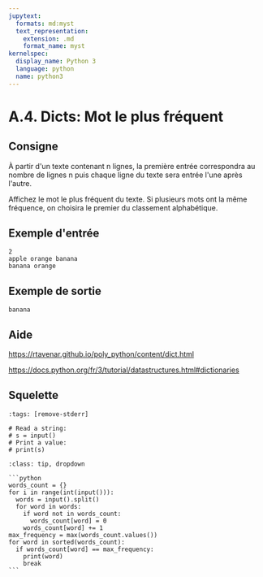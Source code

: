 ```yaml
---
jupytext:
  formats: md:myst
  text_representation:
    extension: .md
    format_name: myst
kernelspec:
  display_name: Python 3
  language: python
  name: python3
---
```


# A.4. Dicts: Mot le plus fréquent

## Consigne

À partir d'un texte contenant n lignes, la première entrée correspondra au nombre de lignes n puis chaque ligne du texte sera entrée l'une après l'autre.

Affichez le mot le plus fréquent du texte. Si plusieurs mots ont la même fréquence, on choisira le premier du classement alphabétique.

## Exemple d'entrée

```
2
apple orange banana
banana orange
```

## Exemple de sortie

```
banana
```

## Aide

https://rtavenar.github.io/poly_python/content/dict.html

https://docs.python.org/fr/3/tutorial/datastructures.html#dictionaries

## Squelette

```{code-cell} python
:tags: [remove-stderr]

# Read a string:
# s = input()
# Print a value:
# print(s)
```

````{admonition} Cliquez ici pour voir la solution
:class: tip, dropdown

```python
words_count = {}
for i in range(int(input())):
  words = input().split()
  for word in words:
    if word not in words_count:
      words_count[word] = 0
    words_count[word] += 1
max_frequency = max(words_count.values())
for word in sorted(words_count):
  if words_count[word] == max_frequency:
    print(word)
    break
```
````
